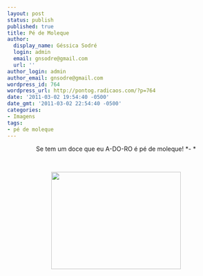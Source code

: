 ```yaml
---
layout: post
status: publish
published: true
title: Pé de Moleque
author:
  display_name: Géssica Sodré
  login: admin
  email: gnsodre@gmail.com
  url: ''
author_login: admin
author_email: gnsodre@gmail.com
wordpress_id: 764
wordpress_url: http://pontog.radicaos.com/?p=764
date: '2011-03-02 19:54:40 -0500'
date_gmt: '2011-03-02 22:54:40 -0500'
categories:
- Imagens
tags:
- pé de moleque
---
```

<p style="text-align: center;">Se tem um doce que eu A-DO-RO é pé de moleque! *- *</p>
<p style="text-align: center;">&nbsp;</p>
<p style="text-align: center;"><img class="aligncenter size-medium wp-image-765" title="Pé de Moleque" src="http://pontog.radicaos.com/wp-content/uploads/2011/03/DSC05722-300x225.jpg" alt="" width="300" height="225" /></p>
